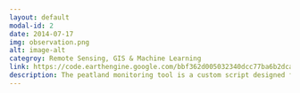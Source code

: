 ```yaml
---
layout: default
modal-id: 2
date: 2014-07-17
img: observation.png
alt: image-alt
categroy: Remote Sensing, GIS & Machine Learning
link: https://code.earthengine.google.com/bbf362d005032340dcc77ba6b2dca195
description: The peatland monitoring tool is a custom script designed for targeted, time-based observation of known peatland areas, offering insights into their health and stability over a user-defined period. By leveraging Google Earth Engine (GEE) and integrating Sentinel-2 satellite imagery, the script enables precise monitoring through cloud masking, spectral index computation, and time-series visualization. Users can manually define their region of interest and adjust the observation period, allowing for both seasonal and long-term analysis of ecosystem changes. To ensure data accuracy, the script applies cloud removal techniques, filtering out cloud-contaminated pixels using Sentinel-2’s QA60 band and an additional cloud probability dataset. The imagery is further enhanced through pansharpening, which increases the spatial resolution of key bands, improving the differentiation of vegetation and water features within the peatlands. <br> Once processed, the script computes a range of spectral indices to analyze vegetation health and hydrological fluctuations, including NDVI, NDWI, MNDWI, ARI, PSRI, REIP, and EVI. These indices allow for a detailed examination of peatland conditions, capturing shifts in water availability and vegetation dynamics over time. The pre-processed images are aggregated into a unified time-series collection, ensuring that only high-quality, cloud-filtered data is used. The script then generates interactive time-series plots, enabling users to track yearly fluctuations in peatland health across multiple observation sites, such as Schwemm and Kendlmühlfilzen. By visualizing trends in vegetation and hydrological indices over selected timeframes, the tool provides data-driven insights into ecosystem stability, stress, and potential degradation. This scalable and efficient monitoring framework serves as a valuable resource for peatland conservation, climate resilience planning, and sustainable land management.
---
```

